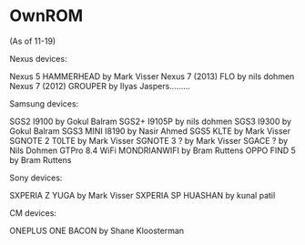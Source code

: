 OwnROM
===========

(As of 11-19)

Nexus devices:

Nexus 5 HAMMERHEAD by Mark Visser​​​​​​​​​
Nexus 7 (2013) FLO by nils dohmen​​​​​​​​​
Nexus 7 (2012) GROUPER by Ilyas Jaspers.........


Samsung devices:

SGS2 I9100 by Gokul Balram​​​​​​​​​
SGS2+ I9105P by nils dohmen​​​​​​​​​
SGS3 I9300 by Gokul Balram​​​​​​​​​
SGS3 MINI I8190 by Nasir Ahmed​​​​​​
SGS5 KLTE by Mark Visser​​​​​​​​​
SGNOTE 2 T0LTE by Mark Visser​​​​​​​​​
SGNOTE 3 ? by Mark Visser​​​​​​​​​
SGACE ? by Nils Dohmen​​​​​​​​​
GTPro 8.4 WiFi MONDRIANWIFI by Bram Ruttens​​​
OPPO FIND 5 by Bram Ruttens​​​


Sony devices:

SXPERIA Z YUGA by Mark Visser​​​​​​​​​
SXPERIA SP HUASHAN by kunal patil​​​​​​​​​

CM devices:

ONEPLUS ONE BACON by Shane Kloosterman​​​​​​​​​
